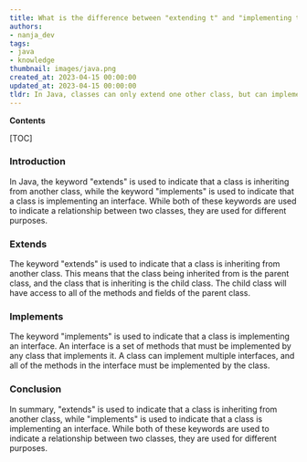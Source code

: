 ```yaml
---
title: What is the difference between "extending t" and "implementing t"?
authors:
- nanja_dev
tags:
- java
- knowledge
thumbnail: images/java.png
created_at: 2023-04-15 00:00:00
updated_at: 2023-04-15 00:00:00
tldr: In Java, classes can only extend one other class, but can implement multiple interfaces.
---
```


**Contents**

[TOC]

### Introduction

In Java, the keyword "extends" is used to indicate that a class is inheriting from another class, while the keyword "implements" is used to indicate that a class is implementing an interface. While both of these keywords are used to indicate a relationship between two classes, they are used for different purposes.

### Extends

The keyword "extends" is used to indicate that a class is inheriting from another class. This means that the class being inherited from is the parent class, and the class that is inheriting is the child class. The child class will have access to all of the methods and fields of the parent class.

### Implements

The keyword "implements" is used to indicate that a class is implementing an interface. An interface is a set of methods that must be implemented by any class that implements it. A class can implement multiple interfaces, and all of the methods in the interface must be implemented by the class.

### Conclusion

In summary, "extends" is used to indicate that a class is inheriting from another class, while "implements" is used to indicate that a class is implementing an interface. While both of these keywords are used to indicate a relationship between two classes, they are used for different purposes.
